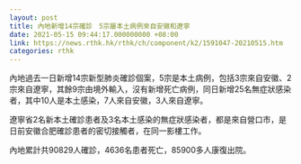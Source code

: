 ```yaml
---
layout: post
title: 內地新增14宗確診　5宗屬本土病例來自安徽和遼寧
date: 2021-05-15 09:44:17.000000000 +08:00
link: https://news.rthk.hk/rthk/ch/component/k2/1591047-20210515.htm
categories: rthk
---
```


內地過去一日新增14宗新型肺炎確診個案，5宗是本土病例，包括3宗來自安徽、2宗來自遼寧，其餘9宗由境外輸入，沒有新增死亡病例，同日新增25名無症狀感染者，其中10人是本土感染，7人來自安徽，3人來自遼寧。

遼寧省2名新本土確診患者及3名本土感染的無症狀感染者，都是來自營口市，是日前安徽合肥確診患者的密切接觸者，在同一影樓工作。

內地累計共90829人確診，4636名患者死亡，85900多人康復出院。
